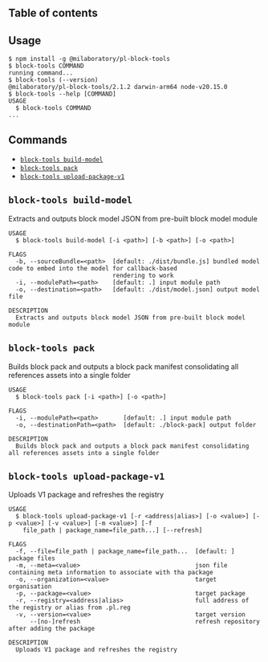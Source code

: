 ## Table of contents
<!-- toc -->

<!-- tocstop -->

## Usage
<!-- usage -->
```sh-session
$ npm install -g @milaboratory/pl-block-tools
$ block-tools COMMAND
running command...
$ block-tools (--version)
@milaboratory/pl-block-tools/2.1.2 darwin-arm64 node-v20.15.0
$ block-tools --help [COMMAND]
USAGE
  $ block-tools COMMAND
...
```
<!-- usagestop -->

## Commands
<!-- commands -->
* [`block-tools build-model`](#block-tools-build-model)
* [`block-tools pack`](#block-tools-pack)
* [`block-tools upload-package-v1`](#block-tools-upload-package-v1)

## `block-tools build-model`

Extracts and outputs block model JSON from pre-built block model module

```
USAGE
  $ block-tools build-model [-i <path>] [-b <path>] [-o <path>]

FLAGS
  -b, --sourceBundle=<path>  [default: ./dist/bundle.js] bundled model code to embed into the model for callback-based
                             rendering to work
  -i, --modulePath=<path>    [default: .] input module path
  -o, --destination=<path>   [default: ./dist/model.json] output model file

DESCRIPTION
  Extracts and outputs block model JSON from pre-built block model module
```

## `block-tools pack`

Builds block pack and outputs a block pack manifest consolidating all references assets into a single folder

```
USAGE
  $ block-tools pack [-i <path>] [-o <path>]

FLAGS
  -i, --modulePath=<path>       [default: .] input module path
  -o, --destinationPath=<path>  [default: ./block-pack] output folder

DESCRIPTION
  Builds block pack and outputs a block pack manifest consolidating all references assets into a single folder
```

## `block-tools upload-package-v1`

Uploads V1 package and refreshes the registry

```
USAGE
  $ block-tools upload-package-v1 [-r <address|alias>] [-o <value>] [-p <value>] [-v <value>] [-m <value>] [-f
    file_path | package_name=file_path...] [--refresh]

FLAGS
  -f, --file=file_path | package_name=file_path...  [default: ] package files
  -m, --meta=<value>                                json file containing meta information to associate with tha package
  -o, --organization=<value>                        target organisation
  -p, --package=<value>                             target package
  -r, --registry=<address|alias>                    full address of the registry or alias from .pl.reg
  -v, --version=<value>                             target version
      --[no-]refresh                                refresh repository after adding the package

DESCRIPTION
  Uploads V1 package and refreshes the registry
```
<!-- commandsstop -->
